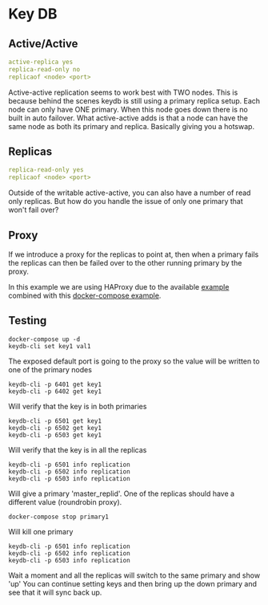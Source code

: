 # Key DB

## Active/Active

```yaml
active-replica yes
replica-read-only no
replicaof <node> <port>
```

Active-active replication seems to work best with TWO nodes. This is because behind the scenes
keydb is still using a primary replica setup. Each node can only have ONE primary. When this node
goes down there is no built in auto failover. What active-active adds is that a node can have the
same node as both its primary and replica. Basically giving you a hotswap.

## Replicas

```yaml
replica-read-only yes
replicaof <node> <port>
```

Outside of the writable active-active, you can also have a number of read only replicas. But how do
you handle the issue of only one primary that won't fail over?

## Proxy

If we introduce a proxy for the replicas to point at, then when a primary fails the replicas can then
be failed over to the other running primary by the proxy.

In this example we are using HAProxy due to the available [example](https://docs.keydb.dev/docs/haproxy/)
combined with this [docker-compose example](http://www.inanzzz.com/index.php/post/w14j/creating-a-single-haproxy-and-two-apache-containers-with-docker-compose).

## Testing

```
docker-compose up -d
keydb-cli set key1 val1
```
The exposed default port is going to the proxy so the value will be written to one of the primary nodes
```
keydb-cli -p 6401 get key1
keydb-cli -p 6402 get key1
```
Will verify that the key is in both primaries
```
keydb-cli -p 6501 get key1
keydb-cli -p 6502 get key1
keydb-cli -p 6503 get key1
```
Will verify that the key is in all the replicas
```
keydb-cli -p 6501 info replication
keydb-cli -p 6502 info replication
keydb-cli -p 6503 info replication
```
Will give a primary 'master_replid'. One of the replicas should have a different value (roundrobin proxy).
```
docker-compose stop primary1
```
Will kill one primary
```
keydb-cli -p 6501 info replication
keydb-cli -p 6502 info replication
keydb-cli -p 6503 info replication
```
Wait a moment and all the replicas will switch to the same primary and show 'up'
You can continue setting keys and then bring up the down primary and see that it will
sync back up.